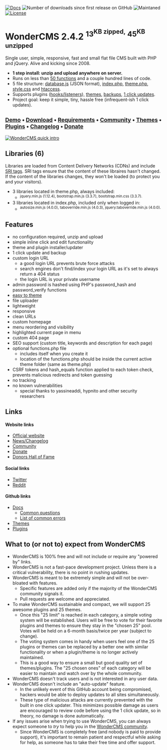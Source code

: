 [![Docs](https://img.shields.io/readthedocs/pip/stable.svg?style=for-the-badge)](https://github.com/robiso/wondercms/wiki#wondercms-documentation) ![Number of downloads since first release on GitHub](https://img.shields.io/github/downloads/robiso/wondercms/total.svg?style=for-the-badge) ![Maintaned](https://img.shields.io/maintenance/yes/2018.svg?style=for-the-badge) [![License](https://img.shields.io/github/license/mashape/apistatus.svg?style=for-the-badge)](https://github.com/robiso/wondercms/blob/master/license)

# WonderCMS 2.4.2 <sup>13<sup>KB zipped,</sup> 45<sup>KB unzipped</sup></sup>
Single user, simple, responsive, fast and small flat file CMS built with PHP and jQuery. Alive and kicking since 2008.

- **1 step install:  unzip and upload anywhere on server.**
- Runs on less than [50 functions](https://github.com/robiso/wondercms/wiki/List-of-all-functions) and a couple hundred lines of code.
- 5 file structure: [database.js](https://github.com/robiso/wondercms/wiki/Default-database.js#default-databasejs) (JSON format), [index.php](https://github.com/robiso/wondercms/blob/master/index.php), [theme.php](https://github.com/robiso/wondercms/blob/master/themes/default/theme.php), [style.css](https://github.com/robiso/wondercms/blob/master/themes/default/css/style.css) and [htaccess](https://github.com/robiso/wondercms/blob/master/.htaccess).
- Supports plugins ([hooks/listeners](https://github.com/robiso/wondercms/wiki/List-of-hooks)), [themes](https://github.com/robiso/wondercms/wiki/Create-theme-in-8-easy-steps), [backups](https://github.com/robiso/wondercms/wiki/Backup-all-files), [1 click updates](https://github.com/robiso/wondercms/wiki/One-click-update).
- Project goal: keep it simple, tiny, hassle free (infrequent-ish 1 click updates).

## <sup>[Demo](https://www.wondercms.com/demo) • [Download](https://wondercms.com/latest) • [Requirements](https://www.wondercms.com/requirements) • [Community](https://wondercms.com/community) • [Themes](https://wondercms.com/themes) • [Plugins](https://wondercms.com/plugins) • [Changelog](https://wondercms.com/whatsnew) • [Donate](https://wondercms.com/donate)</sup>
<a href="https://www.wondercms.com" title="WonderCMS website"><img src="https://www.wondercms.com/WonderCMS-intro.png?v=5" alt="WonderCMS quick intro" /></a>

## Libraries (6)
Libraries are loaded from Content Delivery Networks (CDNs) and include [SRI tags](https://github.com/robiso/wondercms/wiki/Add-SRI-tags-to-your-theme-libraries#3-steps-for-more-security). SRI tags ensure that the content of these libraires hasn't changed. If the content of the libraries changes, they won't be loaded (to protect you and your visitors).
- 3 libraries located in theme.php, always included:
  - <sup>jquery.min.js (1.12.4), bootstrap.min.js (3.3.7), bootstrap.min.css (3.3.7).</sup>
- 3 libraries located in index.php, included only when logged in:
  - <sup>autosize.min.js (4.0.0), taboverride.min.js (4.0.3), jquery.taboverride.min.js (4.0.0).</sup>
  
## Features
 - no configuration required, unzip and upload
 - simple inline click and edit functionality
 - theme and plugin installer/updater
 - 1 click update and backup
 - custom login URL
   - a good login URL prevents brute force attacks
   - search engines don't find/index your login URL as it's set to always return a 404 status
   - the login URL is your private username
 - admin password is hashed using PHP's password_hash and password_verify functions
 - [easy to theme](https://github.com/robiso/wondercms/wiki/Create-theme-in-8-easy-steps)
 - file uploader
 - lightweight
 - responsive
 - clean URLs
 - custom homepage
 - menu reordering and visibility
 - highlighted current page in menu
 - custom 404 page
 - SEO support (custom title, keywords and description for each page)
 - optional functions.php file
   - includes itself when you create it
   - location of the functions.php should be inside the current active theme folder (same as theme.php)
 - CSRF tokens and hash_equals function applied to each token check, prevents malicious redirects and token guessing
 - no tracking
 - no known vulnerabilities
   - special thanks to yassineaddi, hypnito and other security researchers

## Links
#### Website links
- [Official website](https://wondercms.com)
- [News/Changelog](https://wondercms.com/whatsnew)
- [Community](https://wondercms.com/community)
- [Donate](https://wondercms.com/donate)
- [Donors Hall of Fame](https://wondercms.com/donors)


#### Social links
- [Twitter](https://twitter.com/wondercms)
- [Reddit](https://reddit.com/r/WonderCMS)

#### Github links
- [Docs](https://github.com/robiso/wondercms/wiki#wondercms-documentation)
   - [Common questions](https://github.com/robiso/wondercms/wiki#common-questions--help)
   - [List of common errors](https://github.com/robiso/wondercms/wiki/List-of-common-errors#troubleshooting-common-errors)
- [Themes](https://github.com/robiso/wondercms-themes)
- [Plugins](https://github.com/robiso/wondercms-plugins)

## What to (or not to) expect from WonderCMS
- WonderCMS is 100% free and will not include or require any "powered by" links.
- WonderCMS is not a fast-pace development project. Unless there is a critical vulnerability, there is no point in rushing updates.
- WonderCMS is meant to be extremely simple and will not be over-bloated with features.
  - Specific features are added only if the majority of the WonderCMS community signals it.
  - Pull requests are welcome and appreciated.
- To make WonderCMS sustainable and compact, we will support 25 awesome plugins and 25 themes.
  - Once this "25 limit" is reached in each category, a simple voting system will be established. Users will be free to vote for their favorite plugins and themes to ensure they stay in the "chosen 25" pool. Votes will be held on a 6-month basis/twice per year (subject to change).
  - The voting system comes in handy when users feel one of the 25 plugins or themes can be replaced by a better one with similar functionality or when a plugin/theme is no longer actively maintained.
  - This is a good way to ensure a small but good quality set of themes/plugins. The "25 chosen ones" of each category will be easier to maintain and watch over by the whole community.
- WonderCMS doesn't track users and is not interested in any user data.
- WonderCMS doesn't include an "auto-update" feature.
  - In the unlikely event of this GitHub account being compromised, hackers would be able to deploy updates to all sites simultaneously.
  - These type of malicious attacks are currently prevented with the built in one click updater. This minimizes possible damage as users are encouraged to review code before using the 1 click update, so in theory, no damage is done automatically.
- If any issues arise when trying to use WonderCMS, you can always expect someone to *try* to help you in the [WonderCMS community](https://wondercms.com/community).
  - Since WonderCMS is completely free (and nobody is paid to provide support), it's important to remain patient and respectful while asking for help, as someone has to take their free time and offer support.
